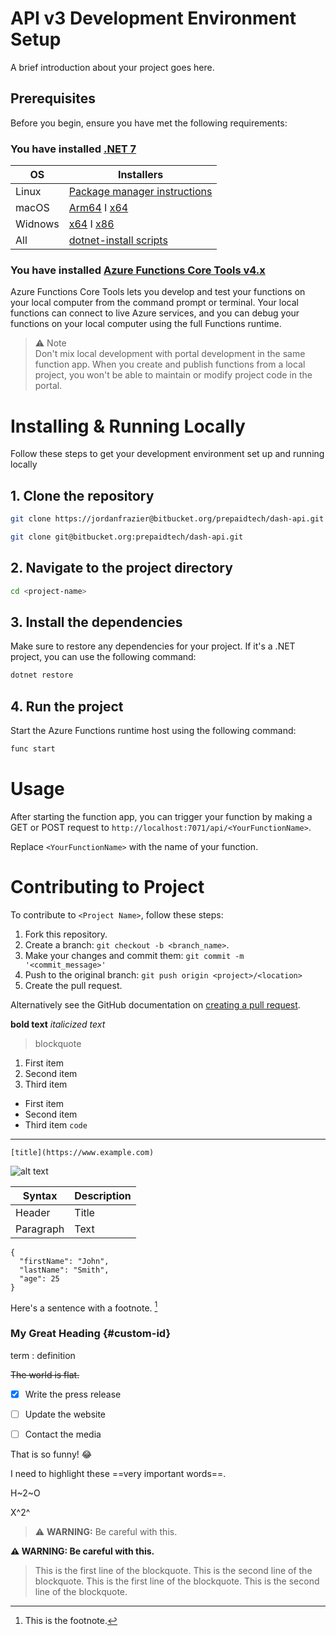 # API v3 Development Environment Setup

A brief introduction about your project goes here.


## Prerequisites

Before you begin, ensure you have met the following requirements:

### You have installed [.NET 7](https://dotnet.microsoft.com/en-us/download/dotnet/7.0)

| OS | Installers |
| ----------- | ----------- |
| Linux | [Package manager instructions](https://learn.microsoft.com/dotnet/core/install/linux?WT.mc_id=dotnet-35129-website) |
| macOS | [Arm64](https://dotnet.microsoft.com/en-us/download/dotnet/thank-you/sdk-7.0.304-macos-arm64-installer) I [x64](https://dotnet.microsoft.com/en-us/download/dotnet/thank-you/sdk-7.0.304-macos-x64-installer) |
| Widnows | [x64](https://dotnet.microsoft.com/en-us/download/dotnet/thank-you/sdk-7.0.304-windows-x64-installer) I [x86](https://dotnet.microsoft.com/en-us/download/dotnet/thank-you/sdk-7.0.304-windows-x86-installer)|
| All | [dotnet-install scripts](https://dotnet.microsoft.com/en-us/download/dotnet/scripts) |


### You have installed [Azure Functions Core Tools v4.x](https://docs.microsoft.com/en-us/azure/azure-functions/functions-run-local)

Azure Functions Core Tools lets you develop and test your functions on your local computer from the command prompt or terminal. Your local functions can connect to live Azure services, and you can debug your functions on your local computer using the full Functions runtime.

>⚠️ Note <br/>
Don't mix local development with portal development in the same function app. When you create and publish functions from a local project, you won't be able to maintain or modify project code in the portal.




# Installing & Running Locally

Follow these steps to get your development environment set up and running locally

## 1. Clone the repository

```bash
git clone https://jordanfrazier@bitbucket.org/prepaidtech/dash-api.git
```
```bash
git clone git@bitbucket.org:prepaidtech/dash-api.git
```


## 2. Navigate to the project directory

```bash
cd <project-name>
```

## 3. Install the dependencies

Make sure to restore any dependencies for your project. If it's a .NET project, you can use the following command:

```bash
dotnet restore
```

## 4. Run the project

Start the Azure Functions runtime host using the following command:

```bash
func start
```

# Usage

After starting the function app, you can trigger your function by making a GET or POST request to `http://localhost:7071/api/<YourFunctionName>`.

Replace `<YourFunctionName>` with the name of your function.

# Contributing to Project

To contribute to `<Project Name>`, follow these steps:

1. Fork this repository.
2. Create a branch: `git checkout -b <branch_name>`.
3. Make your changes and commit them: `git commit -m '<commit_message>'`
4. Push to the original branch: `git push origin <project>/<location>`
5. Create the pull request.

Alternatively see the GitHub documentation on [creating a pull request](https://help.github.com/en/github/collaborating-with-issues-and-pull-requests/creating-a-pull-request).


**bold text**
*italicized text*
> blockquote
1. First item
2. Second item
3. Third item
- First item
- Second item
- Third item
`code`
---
    [title](https://www.example.com)

![alt text](image.jpg)


| Syntax | Description |
| ----------- | ----------- |
| Header | Title |
| Paragraph | Text |

```
{
  "firstName": "John",
  "lastName": "Smith",
  "age": 25
}
```

Here's a sentence with a footnote. [^1]

[^1]: This is the footnote.

### My Great Heading {#custom-id}


term
: definition

~~The world is flat.~~


- [x] Write the press release
- [ ] Update the website
- [ ] Contact the media


That is so funny! :joy:

I need to highlight these ==very important words==.

H~2~O

X^2^


> :warning: **WARNING:** Be careful with this.



**⚠️ WARNING: Be careful with this.**


> This is the first line of the blockquote.
> This is the second line of the blockquote.
> This is the first line of the blockquote.
> This is the second line of the blockquote.

